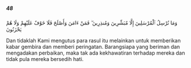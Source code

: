 ##### 48

<span class="ayah">وَمَا نُرْسِلُ ٱلْمُرْسَلِينَ إِلَّا مُبَشِّرِينَ وَمُنذِرِينَ ۖ فَمَنْ ءَامَنَ وَأَصْلَحَ فَلَا خَوْفٌ عَلَيْهِمْ وَلَا هُمْ يَحْزَنُونَ</span>

<span class="ayah_translation">Dan tidaklah Kami mengutus para rasul itu melainkan untuk memberikan kabar gembira dan memberi peringatan. Barangsiapa yang beriman dan mengadakan perbaikan, maka tak ada kekhawatiran terhadap mereka dan tidak pula mereka bersedih hati.</span>
